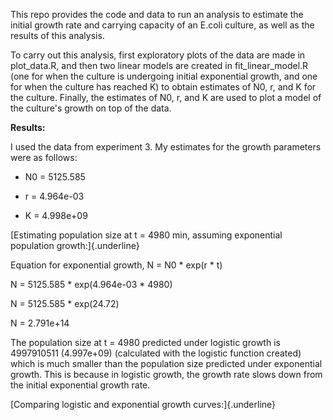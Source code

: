 This repo provides the code and data to run an analysis to estimate the initial growth rate and carrying capacity of an E.coli culture, as well as the results of this analysis.

To carry out this analysis, first exploratory plots of the data are made in plot_data.R, and then two linear models are created in fit_linear_model.R (one for when the culture is undergoing initial exponential growth, and one for when the culture has reached K) to obtain estimates of N0, r, and K for the culture. Finally, the estimates of N0, r, and K are used to plot a model of the culture's growth on top of the data.

**Results:**

I used the data from experiment 3. My estimates for the growth parameters were as follows:

-   N0 = 5125.585

-   r = 4.964e-03

-   K = 4.998e+09

[Estimating population size at t = 4980 min, assuming exponential population growth:]{.underline}

Equation for exponential growth, N = N0 \* exp(r \* t)

N = 5125.585 \* exp(4.964e-03 \* 4980)

N = 5125.585 \* exp(24.72)

N = 2.791e+14

The population size at t = 4980 predicted under logistic growth is 4997910511 (4.997e+09) (calculated with the logistic function created) which is much smaller than the population size predicted under exponential growth. This is because in logistic growth, the growth rate slows down from the initial exponential growth rate.

[Comparing logistic and exponential growth curves:]{.underline}
